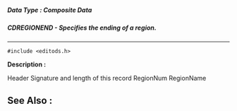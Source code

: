 ##### Data Type : Composite Data
##### CDREGIONEND - Specifies the ending of a region.
---
```
#include <editods.h>
```
**Description :**

Header  Signature and length of this record
RegionNum
RegionName

**See Also :**
---
